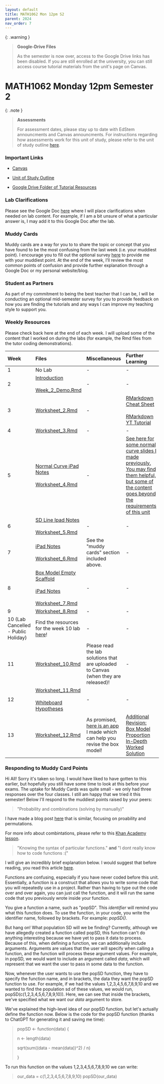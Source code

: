 ```yaml
---
layout: default
title: MATH1062 Mon 12pm S2
parent: 2024
nav_order: 7
---
```


{: .warning }
> **Google-Drive Files**
>
> As the semester is now over, access to the Google Drive links has been disabled. If you are still enrolled at the university, you can still access course tutorial materials from the unit's page on Canvas.

# MATH1062 Monday 12pm Semester 2

{: .note }
>**Assessments**
>
> For assessment dates, please stay up to date with EdStem announcments and Canvas announcments. For instructions regarding how assessments work for this unit of study, please refer to the unit of study outline [here](https://www.sydney.edu.au/units/MATH1062/2024-S2C-ND-CC).

### Important Links

- [Canvas](https://canvas.sydney.edu.au/courses/59770)

- [Unit of Study Outline](https://www.sydney.edu.au/units/MATH1062/2024-S2C-ND-CC)

- [Google Drive Folder of Tutorial Resources](https://drive.google.com/drive/u/0/folders/1S7iN9N0wtOh5wJEV3F35O0z9_jxjoiEl)


### Lab Clarifications

Please see the Google Doc [here](https://docs.google.com/document/d/1RhbVNUqfxhfdOSwpqWNJe_3jScqPlKjFJ8-oaWXgjW8/edit?usp=sharing) where I will place clarifications when needed on lab content. For example, if I am a bit unsure of what a particular answer is, I may add it to this Google Doc after the lab.

### Muddy Cards

Muddy cards are a way for you to to share the topic or concept that you have found to be the most confusing from the last week (i.e. your muddiest point). I encourage you to fill out the optional survey [here](https://docs.google.com/forms/d/e/1FAIpQLScEcto_Q1xELdqNzJgmy0TK43GzOaGAhMzxfU3-y-5aTGKzTg/viewform?usp=sf_link) to provide me with your muddiest point. At the end of the week, I’ll review the most common points of confusion and provide further explanation through a Google Doc or my personal website/blog.

### Student as Partners

As part of my commitment to being the best teacher that I can be, I will be conducting an optional mid-semester survey for you to provide feedback on how you are finding the tutorials and any ways I can improve my teaching style to support you.

### Weekly Resources

Please check back here at the end of each week. I will upload some of the content that I worked on during the labs (for example, the Rmd files from the tutor coding demonstrations).

Week | Files | Miscellaneous | Further Learning |
:---|:---|:---|:---|
1 | No Lab | - | - |
2 | [Introduction](https://drive.google.com/file/d/1mAGp1WXpwMRevTNCJq64CD4H3Ag0INtc/view?usp=drive_link)<br><br>[Week_2_Demo.Rmd](https://drive.google.com/file/d/1poVBW0G09KgwDWY_qYvYnfjRoFU5al9-/view?usp=drive_link) | - | - |
3 | [Worksheet_2.Rmd](https://drive.google.com/file/d/1WXPc4MUmZgE5GM_PaWtODVGGTLJ0ckqy/view?usp=drive_link) | - | [RMarkdown Cheat Sheet](https://www.rstudio.com/wp-content/uploads/2015/02/rmarkdown-cheatsheet.pdf)<br><br>[RMarkdown YT Tutorial](https://www.youtube.com/watch?v=DNS7i2m4sB0) |
4 | [Worksheet_3.Rmd](https://drive.google.com/file/d/1K3Sovw5eDkRe7hNWKdPH8B0xVUXwbaBv/view?usp=drive_link) | - | - |
5 | [Normal Curve iPad Notes](https://drive.google.com/file/d/1_zpSJ-osK2C46eDsG4qyacphI3utN4e1/view?usp=drive_link)<br><br>[Worksheet_4.Rmd](https://drive.google.com/file/d/14y0KGElbfT6MU0mhY0-eUYbE_h19nrkQ/view?usp=drive_link) | - | [See here for some normal curve slides I made previously. You may find them helpful, but some of the content goes beyond the requirements of this unit](https://drive.google.com/file/d/1d1z6PXf8S_LtYjrSpVPTlhCXBJZZ1E_U/view?usp=drive_link) |
6 | [SD Line Ipad Notes](https://drive.google.com/file/d/1u6wpsmlBqiPhumeOrt-Je1SEjbJ3jxFK/view?usp=drive_link)<br><br>[Worksheet_5.Rmd](https://drive.google.com/file/d/1r1uqn9MHwTo4IFFrQS0HNW16tl5-CCaq/view?usp=drive_link) | - | - |
7 | [iPad Notes](https://drive.google.com/file/d/126odxQupozhD-3UWq0B6F5TfvJrJEc16/view?usp=drive_link)<br><br>[Worksheet_6.Rmd](https://drive.google.com/file/d/1ykirb2wgP6k6aF8H4n5IafEDE9Q6orJi/view?usp=drive_link) | See the "muddy cards" section included above. | - |
8 | [Box Model Empty Scaffold](https://drive.google.com/file/d/1A46VRIyASJGK6wFDR-O_WRSn3wq0ieII/view?usp=drive_link)<br><br>[iPad Notes](https://drive.google.com/file/d/1E2T5fx4pLiFCz0V8NUWN1oBJ9unvmH_o/view?usp=drive_link)<br><br>[Worksheet_7.Rmd](https://drive.google.com/file/d/1cjiPpesVukPZLyJHWb_Ry24QdlpCh7jx/view?usp=drive_link) | - | - |
9 | [Worksheet_8.Rmd](https://drive.google.com/file/d/1SMIhWbTCq36btJXr4cVVCq95qAns3Z0m/view?usp=drive_link) | - | - |
10 (Lab Cancelled - Public Holiday)| Find the resources for the week 10 lab [here](https://tjelton.github.io/Elton-Teaching/MATH1062_Wed_12pm_2024.html)!| - | - |
11 | [Worksheet_10.Rmd](https://drive.google.com/file/d/1xS7dYARlgFfBWGlRNvP1KjJKArquEJAc/view?usp=drive_link) | Please read the lab solutions that are uploaded to Canvas (when they are released)! | - |
12 | [Worksheet_11.Rmd](https://drive.google.com/file/d/1gZNLQ17VGgHjh-BUcQTvLCelwYUGZmEG/view?usp=drive_link)<br><br>[Whiteboard Hypotheses](https://drive.google.com/file/d/1GR0oOfW_WFyv9BLTwR7-woZplxhWyJWu/view?usp=drive_link)| - | - |
13 | [Worksheet_12.Rmd](https://drive.google.com/file/d/1ud62KLiqm33tX3VYVb0mka5Vf5FeRe4N/view?usp=drive_link) | As promised, [here is an app](https://thomaselton.shinyapps.io/hypothesis-tests-visualised/) I made which can help you revise the box model! | [Additional Revision: Box Model Proportion In-Depth Worked Solution](https://drive.google.com/file/d/1lF3mI5NG0l2eg_Znrk7wTioIxDMbIZVP/view?usp=drive_link) |

### Responding to Muddy Card Points

Hi All! Sorry it's taken so long. I would have liked to have gotten to this earlier, but hopefully you still have some time to look at this before your exams. The uptake for Muddy Cards was quite small - we only had three responses over the four classes. I still am happy that we tried it this semester! Below I'll respond to the muddiest points raised by your peers:

> "Probability and combinations (solving by manually)"

I have made a blog post [here](https://tjelton.com/2024/05/27/a-quick-guide-to-counting-permutations/) that is similar, focusing on proability and permutations.

For more info about combintations, please refer to this [Khan Academy lesson](https://www.khanacademy.org/math/statistics-probability/counting-permutations-and-combinations).

> "Knowing the syntax of particular functions." **and** "I dont really know how to code functions :("

I will give an incredibly brief explanation below. I would suggest that before reading, you read this article [here](https://www.w3schools.com/r/r_functions.asp).

Functions are confusing, especially if you have never coded before this unit. Essentially, a function is a construct that allows you to write some code that you will repeatedly use in a project. Rather than having to type out the code over and over again, you can just call the function, and it will run the same code that you previously wrote inside your function.

You give a function a name, such as "popSD". This *identifier* will remind you what this function does. To use the function, in your code, you write the identifier name, followed by brackets. For example: *popSD()*.

But hang on! What population SD will we be finding? Currently, although we have allegedly created a function called popSD, this function can't do anything interesting because we have yet to pass it data to process. Because of this, when defining a function, we can additionally include arguments. Arguments are values that the user will specify when calling a function, and the function will process these argument values. For example, in popSD, we would want to include an argument called *data*, which will represent that we want the user to pass in some data to the function.

Now, whenever the user wants to use the popSD function, they have to specify the function name, and in brackets, the data they want the popSD function to use. For example, if we had the values 1,2,3,4,5,6,7,8,9,10 and we wanted to find the population sd of these values, we would run, popSD(c(1,2,3,4,5,6,7,8,9,10)). Here, we can see that inside the brackets, we've specified what we want our *data* argument to store.

We've explained the high-level idea of our popSD function, but let's actually define the function now. Below is the code for the popSD function (thanks to ChatGPT for generating it and saving me time):

>popSD <- function(data) {
>
>  n <- length(data)
>
>  sqrt(sum((data - mean(data))^2) / n)
>
>}

To run this function on the values 1,2,3,4,5,6,7,8,9,10 we can write:

> our_data = c(1,2,3,4,5,6,7,8,9,10)
> popSD(our_data)
